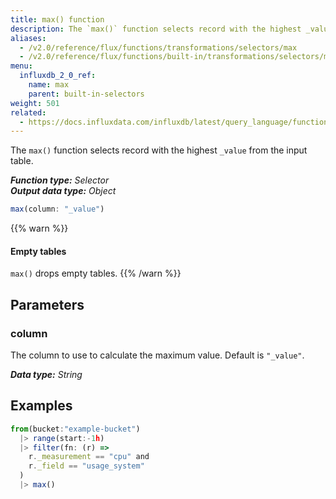 ```yaml
---
title: max() function
description: The `max()` function selects record with the highest _value from the input table.
aliases:
  - /v2.0/reference/flux/functions/transformations/selectors/max  
  - /v2.0/reference/flux/functions/built-in/transformations/selectors/max/
menu:
  influxdb_2_0_ref:
    name: max
    parent: built-in-selectors
weight: 501
related:
  - https://docs.influxdata.com/influxdb/latest/query_language/functions/#max, InfluxQL – MAX()
---
```


The `max()` function selects record with the highest `_value` from the input table.

_**Function type:** Selector_  
_**Output data type:** Object_

```js
max(column: "_value")
```

{{% warn %}}
#### Empty tables
`max()` drops empty tables.
{{% /warn %}}

## Parameters

### column
The column to use to calculate the maximum value.
Default is `"_value"`.

_**Data type:** String_

## Examples
```js
from(bucket:"example-bucket")
  |> range(start:-1h)
  |> filter(fn: (r) =>
    r._measurement == "cpu" and
    r._field == "usage_system"
  )
  |> max()
```
